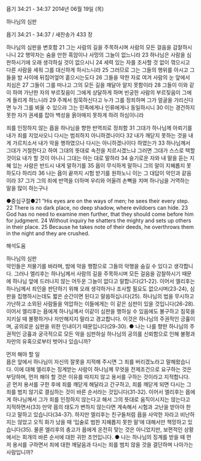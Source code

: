 욥기 34:21 - 34:37 
2014년 06월 19일 (목)

하나님의 심판



욥기 34:21 - 34:37 / 새찬송가 433 장


하나님의 심판을 변호함
21 그는 사람의 길을 주목하시며 사람의 모든 걸음을 감찰하시나니 22 행악자는 숨을 만한 흑암이나 사망의 그늘이 없느니라 23 하나님은 사람을 심판하시기에 오래 생각하실 것이 없으시니 24 세력 있는 자를 조사할 것 없이 꺾으시고 다른 사람을 세워 그를 대신하게 하시느니라 25 그러므로 그는 그들의 행위를 아시고 그들을 밤 사이에 뒤집어엎어 흩으시는도다 26 그들을 악한 자로 여겨 사람의 눈 앞에서 치심은 27 그들이 그를 떠나고 그의 모든 길을 깨달아 알지 못함이라 28 그들이 이와 같이 하여 가난한 자의 부르짖음이 그에게 상달하게 하며 빈궁한 사람의 부르짖음이 그에게 들리게 하느니라 29 주께서 침묵하신다고 누가 그를 정죄하며 그가 얼굴을 가리신다면 누가 그를 뵈올 수 있으랴 그는 민족에게나 인류에게나 동일하시니 30 이는 경건하지 못한 자가 권세를 잡아 백성을 옭아매지 못하게 하려 하심이니라

죄를 인정하지 않는 욥을 하나님을 향한 반역죄로 정죄함 
31 그대가 하나님께 아뢰기를 내가 죄를 지었사오니 다시는 범죄하지 아니하겠나이다 32 내가 깨닫지 못하는 것을 내게 가르치소서 내가 악을 행하였으나 다시는 아니하겠나이다 하였는가 33 하나님께서 그대가 거절한다고 하여 그대의 뜻대로 속전을 치르시겠느냐 그러면 그대가 스스로 택할 것이요 내가 할 것이 아니니 그대는 아는 대로 말하라 34 슬기로운 자와 내 말을 듣는 지혜 있는 사람은 반드시 내게 말하기를 35 욥이 무식하게 말하니 그의 말이 지혜롭지 못하도다 하리라 36 나는 욥이 끝까지 시험 받기를 원하노니 이는 그 대답이 악인과 같음이라 37 그가 그의 죄에 반역을 더하며 우리와 어울려 손뼉을 치며 하나님을 거역하는 말을 많이 하는구나


●중심구절●21 “His eyes are on the ways of men; he sees their every step. 22 There is no dark place, no deep shadow, where evildoers can hide. 23 God has no need to examine men further, that they should come before him for judgment. 24 Without inquiry he shatters the mighty and sets up others in their place. 25 Because he takes note of their deeds, he overthrows them in the night and they are crushed.

해석도움





하나님의 심판  
악인들은 저물기를 바라며, 밤에 악을 행함으로 그들의 악행을 숨길 수 있다고 생각합니다. 그러나 엘리후는 하나님께서 사람의 길을 주목하시며 모든 걸음을 감찰하시기 때문에 하나님 앞에 드러나지 않는 어두운 그늘이 없다고 말합니다(21-22). 이어서 엘리후는 하나님께서 죄인을 판단하기 위해 오래 생각하거나 조사할 필요도 없으시며(23-24), 심판을 집행하시는데도 짧은 순간이면 된다고 말씀하십니다(25). 하나님의 법을 무시하고 가난하고 소외된 사람들을 억압하는 이들에게는 이 같은 심판이 있을 것입니다(26-28). 이어서 엘리후는 욥에게 하나님께서 이같이 심판을 행하실 수 있음에도 불구하고 침묵을 지키실 때 불평하거나 자만해지지 말라고 경고합니다. 이것은 하나님의 주권적인 긍휼이며, 공의로운 심판을 위한 인내이기 때문입니다(29-30). 
● 나는 나를 향한 하나님의 주권적인 긍휼과 궁극적으로 모든 악을 심판하실 하나님의 공의를 신뢰함으로 인해 불평과 자만의 유혹으로부터 벗어나 있습니까?

먼저 해야 할 일  
욥은 앞에서 하나님이 자신의 잘못을 지적해 주시면 그 죄를 버리겠노라고 말해왔습니다. 이에 대해 엘리후는 징계받는 사람이 하나님께 무엇을 전제조건으로 요구하는 것은 부당하며, 먼저 해야 할 것은 이유를 따지지 않고 용서를 구하는 것이라고 지적합니다. 곧 먼저 용서를 구한 후에 죄를 깨닫게 해달라고 간구하고, 죄를 깨닫게 되면 다시는 그 죄를 범치 않기로 결심하는 것이 바른 순서라는 것입니다(31-32). 이어서 엘리후는 욥에게 하나님께서 그가 죄를 인정하지 않는다고 해서 그의 뜻대로 움직이시지는 않는다고 지적하면서(33) 만약 욥의 태도가 변하지 않는다면 계속해서 시험과 고난을 받아야 한다고 말하고 있습니다(34-37). 하지만 엘리후는 친구들처럼 욥을 사악한 자라고 비난하지는 않았고 오직 화가 났을 때 ‘입술로 범한 지혜롭지 못한 말’에 대해서만 책망하고 있습니다(35). 물론 엘리후의 충고가 욥에게 온전히 맞는 것은 아니었지만, 보편적인 상황에서는 회개의 바른 순서에 대한 귀한 조언입니다. 
● 나는 하나님의 징계를 받을 때 먼저 용서를 구하면서 죄에 대한 깨달음과 다시는 죄를 범치 않을 것을 결단하며 나아가는 사람입니까?